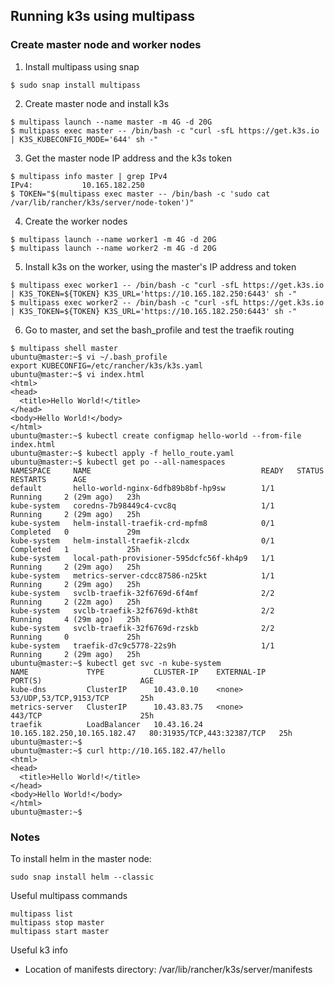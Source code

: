 ## Running k3s using multipass

### Create master node and worker nodes
1. Install multipass using snap
```
$ sudo snap install multipass
```
2. Create master node and install k3s
```
$ multipass launch --name master -m 4G -d 20G
$ multipass exec master -- /bin/bash -c "curl -sfL https://get.k3s.io | K3S_KUBECONFIG_MODE='644' sh -"
```
3. Get the master node IP address and the k3s token
```
$ multipass info master | grep IPv4
IPv4:           10.165.182.250
$ TOKEN="$(multipass exec master -- /bin/bash -c 'sudo cat /var/lib/rancher/k3s/server/node-token')"
```
4. Create the worker nodes
```
$ multipass launch --name worker1 -m 4G -d 20G
$ multipass launch --name worker2 -m 4G -d 20G
```
5. Install k3s on the worker, using the master's IP address and token
```
$ multipass exec worker1 -- /bin/bash -c "curl -sfL https://get.k3s.io | K3S_TOKEN=${TOKEN} K3S_URL='https://10.165.182.250:6443' sh -"
$ multipass exec worker2 -- /bin/bash -c "curl -sfL https://get.k3s.io | K3S_TOKEN=${TOKEN} K3S_URL='https://10.165.182.250:6443' sh -"
```
6. Go to master, and set the bash_profile and test the traefik routing
```
$ multipass shell master
ubuntu@master:~$ vi ~/.bash_profile
export KUBECONFIG=/etc/rancher/k3s/k3s.yaml
ubuntu@master:~$ vi index.html
<html>
<head>
  <title>Hello World!</title>
</head>
<body>Hello World!</body>
</html>
ubuntu@master:~$ kubectl create configmap hello-world --from-file index.html
ubuntu@master:~$ kubectl apply -f hello_route.yaml 
ubuntu@master:~$ kubectl get po --all-namespaces
NAMESPACE     NAME                                      READY   STATUS      RESTARTS      AGE
default       hello-world-nginx-6dfb89b8bf-hp9sw        1/1     Running     2 (29m ago)   23h
kube-system   coredns-7b98449c4-cvc8q                   1/1     Running     2 (29m ago)   25h
kube-system   helm-install-traefik-crd-mpfm8            0/1     Completed   0             29m
kube-system   helm-install-traefik-zlcdx                0/1     Completed   1             25h
kube-system   local-path-provisioner-595dcfc56f-kh4p9   1/1     Running     2 (29m ago)   25h
kube-system   metrics-server-cdcc87586-n25kt            1/1     Running     2 (29m ago)   25h
kube-system   svclb-traefik-32f6769d-6f4mf              2/2     Running     2 (22m ago)   25h
kube-system   svclb-traefik-32f6769d-kth8t              2/2     Running     4 (29m ago)   25h
kube-system   svclb-traefik-32f6769d-rzskb              2/2     Running     0             25h
kube-system   traefik-d7c9c5778-22s9h                   1/1     Running     2 (29m ago)   25h
ubuntu@master:~$ kubectl get svc -n kube-system
NAME             TYPE           CLUSTER-IP    EXTERNAL-IP                    PORT(S)                      AGE
kube-dns         ClusterIP      10.43.0.10    <none>                         53/UDP,53/TCP,9153/TCP       25h
metrics-server   ClusterIP      10.43.83.75   <none>                         443/TCP                      25h
traefik          LoadBalancer   10.43.16.24   10.165.182.250,10.165.182.47   80:31935/TCP,443:32387/TCP   25h
ubuntu@master:~$ 
ubuntu@master:~$ curl http://10.165.182.47/hello
<html>
<head>
  <title>Hello World!</title>
</head>
<body>Hello World!</body>
</html>
ubuntu@master:~$ 

```

### Notes
To install helm in the master node:
```
sudo snap install helm --classic
```

Useful multipass commands
```
multipass list
multipass stop master
multipass start master
```

Useful k3 info
- Location of manifests directory: /var/lib/rancher/k3s/server/manifests

